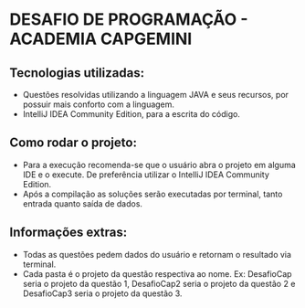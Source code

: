 # DESAFIO DE PROGRAMAÇÃO - ACADEMIA CAPGEMINI 

## Tecnologias utilizadas:
 
- Questões resolvidas utilizando a linguagem JAVA e seus recursos, por possuir mais conforto com a linguagem. 
- IntelliJ IDEA Community Edition, para a escrita do código.

## Como rodar o projeto: 
- Para a execução recomenda-se que o usuário abra o projeto em alguma IDE e o execute. De preferência utilizar o IntelliJ IDEA Community Edition.
- Após a compilação as soluções serão executadas por terminal, tanto entrada quanto saída de dados.

## Informações extras: 
- Todas as questões pedem dados do usuário e retornam o resultado via terminal.
- Cada pasta é o projeto da questão respectiva ao nome. Ex: DesafioCap seria o projeto da questão 1, DesafioCap2 seria o projeto da questão 2 e DesafioCap3 seria o projeto da questão 3.

